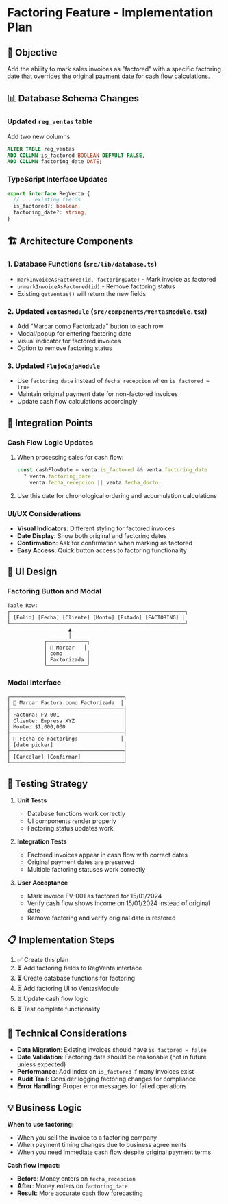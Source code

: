 # Factoring Feature - Implementation Plan

## 🎯 **Objective**
Add the ability to mark sales invoices as "factored" with a specific factoring date that overrides the original payment date for cash flow calculations.

## 📊 **Database Schema Changes**

### Updated `reg_ventas` table
Add two new columns:
```sql
ALTER TABLE reg_ventas
ADD COLUMN is_factored BOOLEAN DEFAULT FALSE,
ADD COLUMN factoring_date DATE;
```

### TypeScript Interface Updates
```typescript
export interface RegVenta {
  // ... existing fields
  is_factored?: boolean;
  factoring_date?: string;
}
```

## 🏗️ **Architecture Components**

### 1. Database Functions (`src/lib/database.ts`)
- `markInvoiceAsFactored(id, factoringDate)` - Mark invoice as factored
- `unmarkInvoiceAsFactored(id)` - Remove factoring status
- Existing `getVentas()` will return the new fields

### 2. Updated `VentasModule` (`src/components/VentasModule.tsx`)
- Add "Marcar como Factorizada" button to each row
- Modal/popup for entering factoring date
- Visual indicator for factored invoices
- Option to remove factoring status

### 3. Updated `FlujoCajaModule`
- Use `factoring_date` instead of `fecha_recepcion` when `is_factored = true`
- Maintain original payment date for non-factored invoices
- Update cash flow calculations accordingly

## 🔄 **Integration Points**

### Cash Flow Logic Updates
1. When processing sales for cash flow:
   ```typescript
   const cashFlowDate = venta.is_factored && venta.factoring_date
     ? venta.factoring_date
     : venta.fecha_recepcion || venta.fecha_docto;
   ```

2. Use this date for chronological ordering and accumulation calculations

### UI/UX Considerations
- **Visual Indicators**: Different styling for factored invoices
- **Date Display**: Show both original and factoring dates
- **Confirmation**: Ask for confirmation when marking as factored
- **Easy Access**: Quick button access to factoring functionality

## 🎨 **UI Design**

### Factoring Button and Modal
```
Table Row:
┌─────────────────────────────────────────────────────────┐
│ [Folio] [Fecha] [Cliente] [Monto] [Estado] [FACTORING] │
└─────────────────────────────────────────────────────────┘
                    ▲
                    │
            ┌─────────────┐
            │ 📅 Marcar   │
            │ como        │
            │ Factorizada │
            └─────────────┘
```

### Modal Interface
```
┌─────────────────────────────────────┐
│ 📅 Marcar Factura como Factorizada  │
├─────────────────────────────────────┤
│ Factura: FV-001                     │
│ Cliente: Empresa XYZ                │
│ Monto: $1,000,000                   │
├─────────────────────────────────────┤
│ 📅 Fecha de Factoring:              │
│ [date picker]                       │
├─────────────────────────────────────┤
│ [Cancelar] [Confirmar]              │
└─────────────────────────────────────┘
```

## 🧪 **Testing Strategy**

1. **Unit Tests**
   - Database functions work correctly
   - UI components render properly
   - Factoring status updates work

2. **Integration Tests**
   - Factored invoices appear in cash flow with correct dates
   - Original payment dates are preserved
   - Multiple factoring statuses work correctly

3. **User Acceptance**
   - Mark invoice FV-001 as factored for 15/01/2024
   - Verify cash flow shows income on 15/01/2024 instead of original date
   - Remove factoring and verify original date is restored

## 📋 **Implementation Steps**

1. ✅ Create this plan
2. ⏳ Add factoring fields to RegVenta interface
3. ⏳ Create database functions for factoring
4. ⏳ Add factoring UI to VentasModule
5. ⏳ Update cash flow logic
6. ⏳ Test complete functionality

## 🔧 **Technical Considerations**

- **Data Migration**: Existing invoices should have `is_factored = false`
- **Date Validation**: Factoring date should be reasonable (not in future unless expected)
- **Performance**: Add index on `is_factored` if many invoices exist
- **Audit Trail**: Consider logging factoring changes for compliance
- **Error Handling**: Proper error messages for failed operations

## 💡 **Business Logic**

**When to use factoring:**
- When you sell the invoice to a factoring company
- When payment timing changes due to business agreements
- When you need immediate cash flow despite original payment terms

**Cash flow impact:**
- **Before**: Money enters on `fecha_recepcion`
- **After**: Money enters on `factoring_date`
- **Result**: More accurate cash flow forecasting